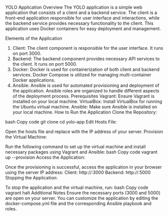 YOLO Application
Overview
The YOLO application is a simple web application that consists of a client and a backend service. The client is a front-end application responsible for user interface and interactions, while the backend service provides necessary functionality to the client. This application uses Docker containers for easy deployment and management.

Elements of the Application
1. Client:
The client component is responsible for the user interface.
It runs on port 3000.
2. Backend:
The backend component provides necessary API services to the client.
It runs on port 5000.
3. Docker:
Docker is used for containerization of both client and backend services.
Docker Compose is utilized for managing multi-container Docker applications.
4. Ansible:
Ansible is used for automated provisioning and deployment of the application.
Ansible roles are organized to handle different aspects of the deployment process.
Prerequisites
Vagrant: Ensure Vagrant is installed on your local machine.
VirtualBox: Install VirtualBox for running the Ubuntu virtual machine.
Ansible: Make sure Ansible is installed on your local machine.
How to Run the Application
Clone the Repository:

bash
Copy code
git clone <repository-url>
cd yolo-app
Edit Hosts File:

Open the hosts file and replace <server-ip> with the IP address of your server.
Provision the Virtual Machine:

Run the following command to set up the virtual machine and install necessary packages using Vagrant and Ansible:
bash
Copy code
vagrant up --provision
Access the Application:

Once the provisioning is successful, access the application in your browser using the server IP address:
Client: http://<server-ip>:3000
Backend: http://<server-ip>:5000
Stopping the Application:

To stop the application and the virtual machine, run:
bash
Copy code
vagrant halt
Additional Notes
Ensure the necessary ports (3000 and 5000) are open on your server.
You can customize the application by editing the docker-compose.yml file and the corresponding Ansible playbook and roles.
